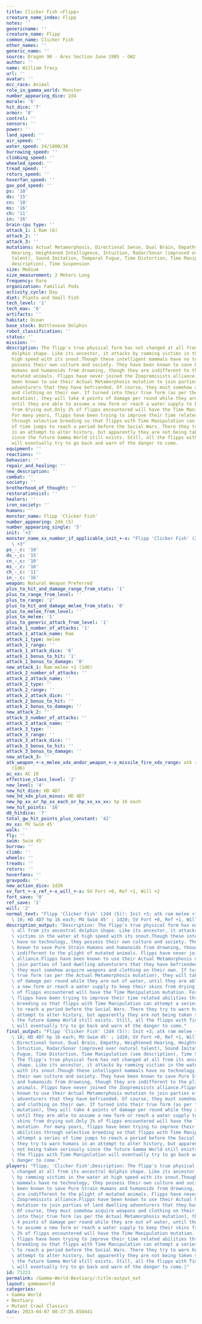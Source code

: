 ```yaml
---
title: Clicker Fish «Flipp»
creature_name_index: Flipp
notes: ''
genericname: ''
creature_name: Flipp
common_name: Clicker Fish
other_names: ''
generic_name: ''
source: Dragon 98 - Ares Section June 1985 - GW2
author: ''
name: William Tracy
url: ''
avatar: ''
mcc_race: Animal
role_in_gamma_world: Monster
number_appearing_dice: 2d4
morale: '6'
hit_dice: '7'
armor: '8'
control: ''
sensors: ''
power: ''
land_speed: ''
air_speed: ''
water_speed: 24/1800/36
burrowing_speed: ''
climbing_speed: ''
wheeled_speed: ''
tread_speed: ''
rotors_speed: ''
hoverfan_speed: ''
gav_pod_speed: ''
ps: '10'
dx: '15'
cn: '10'
ms: '16'
ch: '11'
in: '16'
brain-cpu type: ''
attack_1: 1 Ram (6)
attack_2: ''
attack_3: ''
mutations: Actual Metamorphosis, Directional Sense, Dual Brain, Empathy, Heightened
  Hearing, Heightened Intelligence, Intuition, Radar/Sonar (improved over natural
  talent), Sound Imitation, Temporal Fugue, Time Distortion, Time Manipulation (see
  description), Time Suspension
size: Medium
size_measurement: 2 Meters Long
frequency: Rare
organization: Familial Pods
activity_cycle: Day
diet: Plants and Small Fish
tech_level: '1'
tech_max: '6'
artifacts: ''
habitat: Ocean
base_stock: Bottlenose Dolphin
robot_classification: ''
status: ''
mission: ''
description: The flipp's true physical form has not changed at all from its ancestral
  dolphin shape. Like its ancestor, it attacks by ramming victims in the water at
  high speed with its snout.Though these intelligent mammals have no technology, they
  possess their own culture and society. They have been known to save Pure Strain
  Humans and humanoids from drowning, though they are indifferent to the plight of
  mutated animals. Flipps have never joined the Zoopremisists alliance.Flipps have
  been known to use their Actual Metamorphosis mutation to join parties of land dwelling
  adventurers that they have befriended. Of course, they must somehow acquire weapons
  and clothing on their own. If turned into their true form (as per the Actual Metamorphosis
  mutation), they will take 4 points of damage per round while they are out of water,
  until they are able to assume a new form or reach a water supply to keep their skins
  from drying out.Only 2% of flipps encountered will have the Time Manipulation mutation.
  For many years, flipps have been trying to improve their time related abilities
  through selective breeding so that flipps with Time Manipulation can attempt a series
  of time jumps to reach a period before the Social Wars. There they try to warn humans
  in an attempt to alter history, but apparently they are not being taken seriously
  since the future Gamma World still exists. Still, all the flipps with Time Manipulation
  will eventually try to go back and warn of the danger to come.
equipment: ''
reactions: ''
behavior: ''
repair_and_healing: ''
new_description: ''
combat: ''
society: ''
brotherhood_of_thought: ''
restorationsist: ''
healers: ''
iron_society: ''
humans: ''
monster_name: Flipp 'Clicker Fish'
number_appearing: 2d4 (5)
number_appearing_single: '5'
init: '+3'
monster_name_xx_number_if_applicable_init_+-x: "Flipp 'Clicker Fish' (2d4 (5)): Init\
  \ +3"
ps_-_c: '10'
dx_-_c: '15'
cn_-_c: '10'
ms_-_c: '16'
ch_-_c: '11'
in_-_c: '16'
weapon: Natural Weapon Preferred
plus_to_hit_and_damage_range_from_stats: '1'
plus_to_range_from_level: ''
plus_to_range: '2'
plus_to_hit_and_damage_melee_from_stats: '0'
plus_to_melee_from_level: ''
plus_to_melee: '1'
plus_to_generic_attack_from_level: '1'
attack_1_number_of_attacks: '1'
attack_1_attack_name: Ram
attack_1_type: melee
attack_1_range: ''
attack_1_attack_dice: '6'
attack_1_bonus_to_hit: '1'
attack_1_bonus_to_damage: '0'
new_attack_1: Ram melee +1 (1d6)
attack_2_number_of_attacks: ''
attack_2_attack_name: ''
attack_2_type: ''
attack_2_range: ''
attack_2_attack_dice: ''
attack_2_bonus_to_hit: ''
attack_2_bonus_to_damage: ''
new_attack_2: ''
attack_3_number_of_attacks: ''
attack_3_attack_name: ''
attack_3_type: ''
attack_3_range: ''
attack_3_attack_dice: ''
attack_3_bonus_to_hit: ''
attack_3_bonus_to_damage: ''
new_attack_3: ''
atk_weapon_+-x_melee_xdx_andor_weapon_+-x_missile_fire_xdx_range: atk ram melee +1
  (1d6)
ac_xx: AC 18
effective_class_level: '2'
new_level: '4'
new_hit_dice: HD 4D7
new_hd_xdx_plus_minus: HD 4D7
new_hp_xx_or_hp_xx_each_or_hp_xx_xx_xx: hp 16 each
new_hit_points: '16'
d6_hitdice: '7'
total_gw_hit_points_plus_constant: '42'
mv_xx: MV Swim 45'
walk: ''
fly: ''
swim: Swim 45'
burrow: ''
climb: ''
wheels: ''
treads: ''
rotors: ''
hoverfans: ''
gravpods: ''
new_action_dice: 1d20
sv_fort_+-x_ref_+-x_will_+-x: SV Fort +0, Ref +1, Will +2
fort_save: '0'
ref_save: '1'
will: '2'
normal_text: "Flipp 'Clicker Fish' (2d4 (5)): Init +3; atk ram melee +1 (1d6); AC\
  \ 18; HD 4D7 hp 16 each; MV Swim 45' ; 1d20; SV Fort +0, Ref +1, Will +2"
description_output: "Description: The flipp's true physical form has not changed at\
  \ all from its ancestral dolphin shape. Like its ancestor, it attacks by ramming\
  \ victims in the water at high speed with its snout.Though these intelligent mammals\
  \ have no technology, they possess their own culture and society. They have been\
  \ known to save Pure Strain Humans and humanoids from drowning, though they are\
  \ indifferent to the plight of mutated animals. Flipps have never joined the Zoopremisists\
  \ alliance.Flipps have been known to use their Actual Metamorphosis mutation to\
  \ join parties of land dwelling adventurers that they have befriended. Of course,\
  \ they must somehow acquire weapons and clothing on their own. If turned into their\
  \ true form (as per the Actual Metamorphosis mutation), they will take 4 points\
  \ of damage per round while they are out of water, until they are able to assume\
  \ a new form or reach a water supply to keep their skins from drying out.Only 2%\
  \ of flipps encountered will have the Time Manipulation mutation. For many years,\
  \ flipps have been trying to improve their time related abilities through selective\
  \ breeding so that flipps with Time Manipulation can attempt a series of time jumps\
  \ to reach a period before the Social Wars. There they try to warn humans in an\
  \ attempt to alter history, but apparently they are not being taken seriously since\
  \ the future Gamma World still exists. Still, all the flipps with Time Manipulation\
  \ will eventually try to go back and warn of the danger to come."
final_output: "Flipp 'Clicker Fish' (2d4 (5)): Init +3; atk ram melee +1 (1d6); AC\
  \ 18; HD 4D7 hp 16 each; MV Swim 45' ; 1d20; SV Fort +0, Ref +1, Will +2Actual Metamorphosis,\
  \ Directional Sense, Dual Brain, Empathy, Heightened Hearing, Heightened Intelligence,\
  \ Intuition, Radar/Sonar (improved over natural talent), Sound Imitation, Temporal\
  \ Fugue, Time Distortion, Time Manipulation (see description), Time SuspensionDescription:\
  \ The flipp's true physical form has not changed at all from its ancestral dolphin\
  \ shape. Like its ancestor, it attacks by ramming victims in the water at high speed\
  \ with its snout.Though these intelligent mammals have no technology, they possess\
  \ their own culture and society. They have been known to save Pure Strain Humans\
  \ and humanoids from drowning, though they are indifferent to the plight of mutated\
  \ animals. Flipps have never joined the Zoopremisists alliance.Flipps have been\
  \ known to use their Actual Metamorphosis mutation to join parties of land dwelling\
  \ adventurers that they have befriended. Of course, they must somehow acquire weapons\
  \ and clothing on their own. If turned into their true form (as per the Actual Metamorphosis\
  \ mutation), they will take 4 points of damage per round while they are out of water,\
  \ until they are able to assume a new form or reach a water supply to keep their\
  \ skins from drying out.Only 2% of flipps encountered will have the Time Manipulation\
  \ mutation. For many years, flipps have been trying to improve their time related\
  \ abilities through selective breeding so that flipps with Time Manipulation can\
  \ attempt a series of time jumps to reach a period before the Social Wars. There\
  \ they try to warn humans in an attempt to alter history, but apparently they are\
  \ not being taken seriously since the future Gamma World still exists. Still, all\
  \ the flipps with Time Manipulation will eventually try to go back and warn of the\
  \ danger to come."
players: "Flipp; 'Clicker Fish';Description: The flipp's true physical form has not\
  \ changed at all from its ancestral dolphin shape. Like its ancestor, it attacks\
  \ by ramming victims in the water at high speed with its snout.Though these intelligent\
  \ mammals have no technology, they possess their own culture and society. They have\
  \ been known to save Pure Strain Humans and humanoids from drowning, though they\
  \ are indifferent to the plight of mutated animals. Flipps have never joined the\
  \ Zoopremisists alliance.Flipps have been known to use their Actual Metamorphosis\
  \ mutation to join parties of land dwelling adventurers that they have befriended.\
  \ Of course, they must somehow acquire weapons and clothing on their own. If turned\
  \ into their true form (as per the Actual Metamorphosis mutation), they will take\
  \ 4 points of damage per round while they are out of water, until they are able\
  \ to assume a new form or reach a water supply to keep their skins from drying out.Only\
  \ 2% of flipps encountered will have the Time Manipulation mutation. For many years,\
  \ flipps have been trying to improve their time related abilities through selective\
  \ breeding so that flipps with Time Manipulation can attempt a series of time jumps\
  \ to reach a period before the Social Wars. There they try to warn humans in an\
  \ attempt to alter history, but apparently they are not being taken seriously since\
  \ the future Gamma World still exists. Still, all the flipps with Time Manipulation\
  \ will eventually try to go back and warn of the danger to come.|"
id: 71221
permalink: /Gamma-World-Bestiary/:title:output_ext
layout: gammaworld
categories:
- Gamma World
- Bestiary
- Mutant Crawl Classics
date: 2023-04-07 08:37:35.650441
---
```

